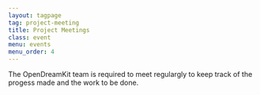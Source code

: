 ```yaml
---
layout: tagpage
tag: project-meeting
title: Project Meetings
class: event
menu: events
menu_order: 4
---
```


The OpenDreamKit team is required to meet regulargly to keep track of the progess made and the work to be done.
